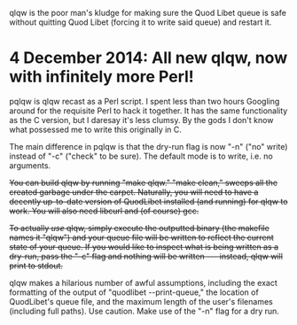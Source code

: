 qlqw is the poor man's kludge for making sure the Quod Libet queue is safe
without quitting Quod Libet (forcing it to write said queue) and restart it.

# 4 December 2014: All new qlqw, now with infinitely more Perl!

pqlqw is qlqw recast as a Perl script. I spent less than two hours Googling
around for the requisite Perl to hack it together. It has the same
functionality as the C version, but I daresay it's less clumsy. By the gods I
don't know what possessed me to write this originally in C.

The main difference in pqlqw is that the dry-run flag is now "-n" ("no" write)
instead of "-c" ("check" to be sure). The default mode is to write, i.e. no
arguments.

~~You can build qlqw by running "make qlqw." "make clean," sweeps all the
created garbage under the carpet. Naturally, you will need to have a decently
up-to-date version of QuodLibet installed (and running) for qlqw to work.
You will also need libcurl and (of course) gcc.~~

~~To actually _use_ qlqw, simply execute the outputted binary (the makefile
names it "qlqw") and your queue file will be written to reflect the current
state of your queue. If you would like to inspect what is being written as a
dry-run, pass the "-c" flag and nothing will be written --- instead, qlqw
will print to stdout.~~

qlqw makes a hilarious number of awful assumptions, including the exact
formatting of the output of "quodlibet --print-queue," the location of
QuodLibet's queue file, and the maximum length of the user's filenames
(including full paths). Use caution. Make use of the "-n" flag for a dry run.
